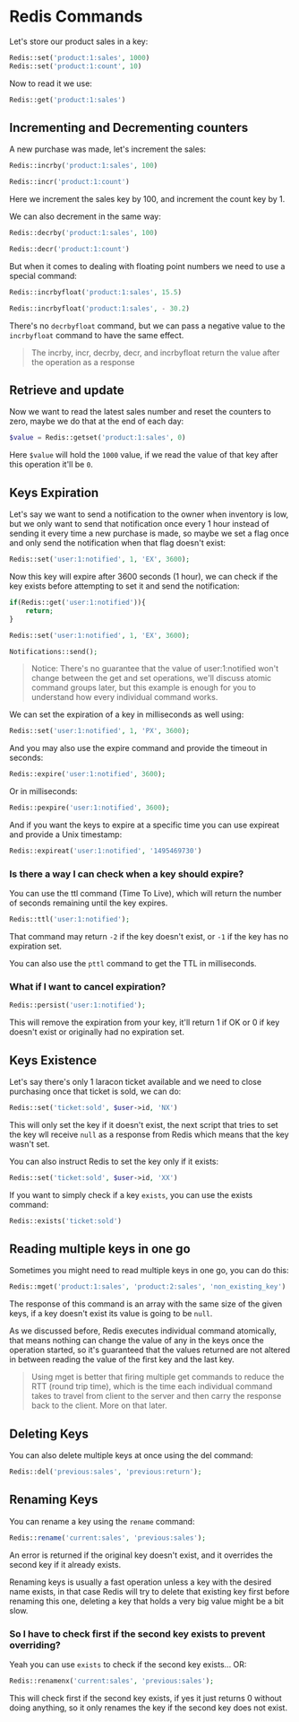 # Redis Commands

Let's store our product sales in a key:

```php
Redis::set('product:1:sales', 1000)
Redis::set('product:1:count', 10)
```

Now to read it we use:

```php
Redis::get('product:1:sales')
```

## Incrementing and Decrementing counters

A new purchase was made, let's increment the sales:

```php
Redis::incrby('product:1:sales', 100)

Redis::incr('product:1:count')
```

Here we increment the sales key by 100, and increment the count key by 1.

We can also decrement in the same way:

```php
Redis::decrby('product:1:sales', 100)

Redis::decr('product:1:count')
```

But when it comes to dealing with floating point numbers we need to use a special command:

```php
Redis::incrbyfloat('product:1:sales', 15.5)

Redis::incrbyfloat('product:1:sales', - 30.2)
```

There's no `decrbyfloat` command, but we can pass a negative value to the `incrbyfloat` command to have the same effect.

> The incrby, incr, decrby, decr, and incrbyfloat return the value after the operation as a response

## Retrieve and update

Now we want to read the latest sales number and reset the counters to zero, maybe we do that at the end of each day:

```php
$value = Redis::getset('product:1:sales', 0)
```

Here `$value` will hold the `1000` value, if we read the value of that key after this operation it'll be `0`.

## Keys Expiration

Let's say we want to send a notification to the owner when inventory is low, but we only want to send that notification once every 1 hour instead of sending it every time a new purchase is made, so maybe we set a flag once and only send the notification when that flag doesn't exist:

```php
Redis::set('user:1:notified', 1, 'EX', 3600);
```

Now this key will expire after 3600 seconds (1 hour), we can check if the key exists before attempting to set it and send the notification:

```php
if(Redis::get('user:1:notified')){
    return;
}

Redis::set('user:1:notified', 1, 'EX', 3600);

Notifications::send();
```

> Notice: There's no guarantee that the value of user:1:notified won't change between the get and set operations, we'll discuss atomic command groups later, but this example is enough for you to understand how every individual command works.

We can set the expiration of a key in milliseconds as well using:

```php
Redis::set('user:1:notified', 1, 'PX', 3600);
```

And you may also use the expire command and provide the timeout in seconds:

```php
Redis::expire('user:1:notified', 3600);
```

Or in milliseconds:

```php
Redis::pexpire('user:1:notified', 3600);
```

And if you want the keys to expire at a specific time you can use expireat and provide a Unix timestamp:

```php
Redis::expireat('user:1:notified', '1495469730')
```

### Is there a way I can check when a key should expire?

You can use the ttl command (Time To Live), which will return the number of seconds remaining until the key expires.

```php
Redis::ttl('user:1:notified');
```

That command may return `-2` if the key doesn't exist, or `-1` if the key has no expiration set.

You can also use the `pttl` command to get the TTL in milliseconds.

### What if I want to cancel expiration?

```php
Redis::persist('user:1:notified');
```

This will remove the expiration from your key, it'll return 1 if OK or 0 if key doesn't exist or originally had no expiration set.

## Keys Existence

Let's say there's only 1 laracon ticket available and we need to close purchasing once that ticket is sold, we can do:

```php
Redis::set('ticket:sold', $user->id, 'NX')
```

This will only set the key if it doesn't exist, the next script that tries to set the key wll receive `null` as a response from Redis which means that the key wasn't set.

You can also instruct Redis to set the key only if it exists:

```php
Redis::set('ticket:sold', $user->id, 'XX')
```

If you want to simply check if a key `exists`, you can use the exists command:

```php
Redis::exists('ticket:sold')
```

## Reading multiple keys in one go

Sometimes you might need to read multiple keys in one go, you can do this:

```php
Redis::mget('product:1:sales', 'product:2:sales', 'non_existing_key')
```

The response of this command is an array with the same size of the given keys, if a key doesn't exist its value is going to be `null`.

As we discussed before, Redis executes individual command atomically, that means nothing can change the value of any in the keys once the operation started, so it's guaranteed that the values returned are not altered in between reading the value of the first key and the last key.

> Using mget is better that firing multiple get commands to reduce the RTT (round trip time), which is the time each individual command takes to travel from client to the server and then carry the response back to the client. More on that later.

## Deleting Keys

You can also delete multiple keys at once using the del command:

```php
Redis::del('previous:sales', 'previous:return');
```

## Renaming Keys

You can rename a key using the `rename` command:

```php
Redis::rename('current:sales', 'previous:sales');
```

An error is returned if the original key doesn't exist, and it overrides the second key if it already exists.

Renaming keys is usually a fast operation unless a key with the desired name exists, in that case Redis will try to delete that existing key first before renaming this one, deleting a key that holds a very big value might be a bit slow.

### So I have to check first if the second key exists to prevent overriding?

Yeah you can use `exists` to check if the second key exists... OR:

```php
Redis::renamenx('current:sales', 'previous:sales');
```

This will check first if the second key exists, if yes it just returns 0 without doing anything, so it only renames the key if the second key does not exist.
